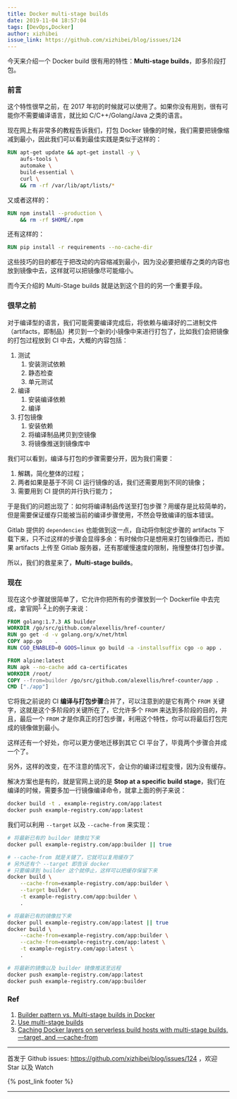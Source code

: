 ```yaml
---
title: Docker multi-stage builds
date: 2019-11-04 18:57:04
tags: [DevOps,Docker]
author: xizhibei
issue_link: https://github.com/xizhibei/blog/issues/124
---
```

<!-- en_title: use-docker-multi-stage-builds -->

今天来介绍一个 Docker build 很有用的特性：**Multi-stage builds**，即多阶段打包。

### 前言

这个特性很早之前，在 2017 年初的时候就可以使用了。如果你没有用到，很有可能你不需要编译语言，就比如 C/C++/Golang/Java 之类的语言。

现在网上有非常多的教程告诉我们，打包 Docker 镜像的时候，我们需要把镜像缩减到最小，因此我们可以看到最佳实践是类似于这样的：

```Dockerfile
RUN apt-get update && apt-get install -y \
    aufs-tools \
    automake \
    build-essential \
    curl \
    && rm -rf /var/lib/apt/lists/*
```

又或者这样的：

```Dockerfile
RUN npm install --production \
    && rm -rf $HOME/.npm
```

还有这样的：

```Dockerfile
RUN pip install -r requirements --no-cache-dir
```

这些技巧的目的都在于把改动的内容缩减到最小，因为没必要把缓存之类的内容也放到镜像中去，这样就可以把镜像尽可能缩小。

而今天介绍的 Multi-Stage builds 就是达到这个目的的另一个重要手段。

### 很早之前

对于编译型的语言，我们可能需要编译完成后，将依赖与编译好的二进制文件（artifacts，即制品）拷贝到一个新的小镜像中来进行打包了，比如我们会把镜像的打包过程放到 CI 中去，大概的内容包括：

1.  测试
    1.  安装测试依赖
    2.  静态检查
    3.  单元测试
2.  编译
    1.  安装编译依赖
    2.  编译
3.  打包镜像
    1.  安装依赖
    2.  将编译制品拷贝到空镜像
    3.  将镜像推送到镜像库中

我们可以看到，编译与打包的步骤需要分开，因为我们需要：

1.  解耦，简化整体的过程；
2.  两者如果是基于不同 CI 运行镜像的话，我们还需要用到不同的镜像；
3.  需要用到 CI 提供的并行执行能力；

于是我们的问题出现了：如何将编译制品传送至打包步骤？用缓存是比较简单的，但是需要保证缓存只能被当前的编译步骤使用，不然会导致编译的版本错误。

Gitlab 提供的 `dependencies` 也能做到这一点，自动将你制定步骤的 artifacts 下载下来，只不过这样的步骤会显得多余：有时候你只是想用来打包镜像而已，而如果 artifacts 上传至 Gitlab 服务器，还有那缓慢速度的限制，拖慢整体打包步骤。

所以，我们的救星来了，**Multi-stage builds**。

### 现在

现在这个步骤就很简单了，它允许你把所有的步骤放到一个 Dockerfile 中去完成，拿官网<sup>[1], [2]</sup>上的例子来说：

```Dockerfile
FROM golang:1.7.3 AS builder
WORKDIR /go/src/github.com/alexellis/href-counter/
RUN go get -d -v golang.org/x/net/html  
COPY app.go    .
RUN CGO_ENABLED=0 GOOS=linux go build -a -installsuffix cgo -o app .

FROM alpine:latest  
RUN apk --no-cache add ca-certificates
WORKDIR /root/
COPY --from=builder /go/src/github.com/alexellis/href-counter/app .
CMD ["./app"] 
```

它将我之前说的 CI **编译与打包步骤**合并了，可以注意到的是它有两个 `FROM` 关键字，这就是这个多阶段的关键所在了，它允许多个 `FROM` 来达到多阶段的目的，并且，最后一个 `FROM` 才是你真正的打包步骤，利用这个特性，你可以将最后打包完成的镜像做到最小。

这样还有一个好处，你可以更方便地迁移到其它 CI 平台了，毕竟两个步骤合并成一个了。

另外，这样的改变，在不注意的情况下，会让你的编译过程变慢，因为没有缓存。

解决方案也是有的，就是官网上说的是 **Stop at a specific build stage**，我们在编译的时候，需要多加一行镜像编译命令，就拿上面的例子来说：

```bash
docker build -t . example-registry.com/app:latest
docker push example-registry.com/app:latest
```

我们可以利用 `--target` 以及 `--cache-from` 来实现：

```bash
# 将最新已有的 builder 镜像拉下来
docker pull example-registry.com/app:builder || true

# --cache-from 就是关键了，它就可以复用缓存了
# 另外还有个 --target 即告诉 docker 
# 只要编译到 builder 这个就停止，这样可以把缓存保留下来
docker build \
    --cache-from=example-registry.com/app:builder \
    --target builder \
    -t example-registry.com/app:builder \
    .

# 将最新已有的镜像拉下来
docker pull example-registry.com/app:latest || true
docker build \
    --cache-from=example-registry.com/app:builder \
    --cache-from=example-registry.com/app:latest \
    -t example-registry.com/app:latest \
    .

# 将最新的镜像以及 builder 镜像推送至远程
docker push example-registry.com/app:latest
docker push example-registry.com/app:builder
```

### Ref

1.  [Builder pattern vs. Multi-stage builds in Docker][1]
2.  [Use multi-stage builds][2] 
3.  [Caching Docker layers on serverless build hosts with multi-stage builds, —target, and —cache-from][3]

[1]: https://blog.alexellis.io/mutli-stage-docker-builds/

[2]: https://docs.docker.com/develop/develop-images/multistage-build/

[3]: https://andrewlock.net/caching-docker-layers-on-serverless-build-hosts-with-multi-stage-builds---target,-and---cache-from/


***
首发于 Github issues: https://github.com/xizhibei/blog/issues/124 ，欢迎 Star 以及 Watch

{% post_link footer %}
***